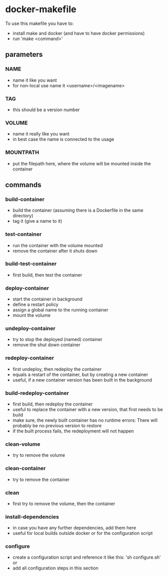 # docker-makefile

To use this makefile you have to:
- install make and docker (and have to have docker permissions)
- run 'make \<command\>'

## parameters

### NAME
- name it like you want
- for non-local use name it \<username\>/\<imagename\>

### TAG
- this should be a version number

### VOLUME
- name it really like you want
- in best case the name is connected to the usage

### MOUNTPATH
- put the filepath here, where the volume will be mounted inside the container


## commands

### build-container
- build the container (assuming there is a Dockerfile in the same directory)
- tag it (give a name to it)

### test-container
- run the container with the volume mounted
- remove the container after it shuts down

### build-test-container
- first build, then test the container

### deploy-container
- start the container in background
- define a restart policy
- assign a global name to the running container
- mount the volume

### undeploy-container
- try to stop the deployed (named) container
- remove the shut down container

### redeploy-container
- first undeploy, then redeploy the container
- equals a restart of the container, but by creating a new container
- useful, if a new container version has been built in the background

### build-redeploy-container
- first build, then redeploy the container
- useful to replace the container with a new version, that first needs to be build
- make sure, the newly built container has no runtime errors: There will probably be no previous version to restore
- if the built process fails, the redeployment will not happen

### clean-volume
- try to remove the volume

### clean-container
- try to remove the container

### clean
- first try to remove the volume, then the container

### install-dependencies
- in case you have any further dependencies, add them here
- useful for local builds outside docker or for the configuration script

### configure
- create a configuration script and reference it like this: 'sh configure.sh' or 
- add all configuration steps in this section